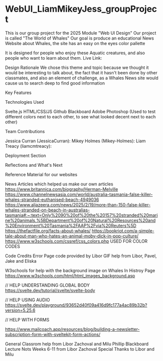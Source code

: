 # WebUI_LiamMikeyJess_groupProject
This is our group project for the 2025 Module "Web UI Design"
Our project is called "The World of Whales"
Our goal is produce an educational News Website about Whales, the site has an easy on the eyes color pallette

It is designed for people who enjoy these Aquatic creatures, and also people who want to learn about them.
Live Link: 

Design Rationale
We chose this theme and topic because we thought it would be interesting to talk about, the fact that it hasn't been done by other classmates, and also an element of challenge, as a Whales News site would cause us to search deep to find good information

Key Features

Technologies Used

Svelte.js
HTML/CSS/JS
Github
Blackboard
Adobe Photoshop (Used to test different colors next to each other, to see what looked decent next to each other)

Team Contributions

Jessica Curran (JessicaCurran):
Mikey Holmes (Mikey-Holmes):
Liam Treacy (liamcmtreacy):

Deployment Section

Reflections and What's Next


Reference Material for our websites

News Articles which helped us make our own articles 
https://www.britannica.com/biography/Herman-Melville
https://www.channelnewsasia.com/world/australia-tasmania-false-killer-whales-stranded-euthanised-beach-4949036
https://www.aljazeera.com/news/2025/2/19/more-than-150-false-killer-whales-stranded-on-beach-in-australias-tasmania#:~:text=Only%2090%20of%20the%20157%20stranded%20marine%20animals,%5BDepartment%20of%20Natural%20Resources%20and%20Environment%20Tasmania%2FAAP%2Fvia%20Reuters%5D
https://thefactfile.org/facts-about-whales/
https://bookriot.com/a-simple-tale-about-man-who-hates-an-animal-moby-dick-in-pop-culture/
https://www.w3schools.com/cssref/css_colors.php
USED FOR COLOR CODES

Code Credits
Error Page code provided by Libor
GIF help from Libor, Pavel, Jake and Eliska

W3schools for help with the background image on Whales In Histroy Page
https://www.w3schools.com/html/html_images_background.asp

// HELP UNDERSTANDING GLOBAL BODY
https://svelte.dev/tutorial/svelte/svelte-body

// HELP USING AUDIO
https://svelte.dev/playground/93652d40f09a416d9fc177a4ac89b32b?version=5.25.6

// HELP WITH FORMS

https://www.mailcoach.app/resources/blog/building-a-newsletter-subscription-form-with-sveltekit-form-actions/

General Classrom help from Libor Zachoval and Milu Phillip
Blackboard Lecture Nots Weeks 6-11 from Libor Zachoval
Special Thanks to Libor and Milu